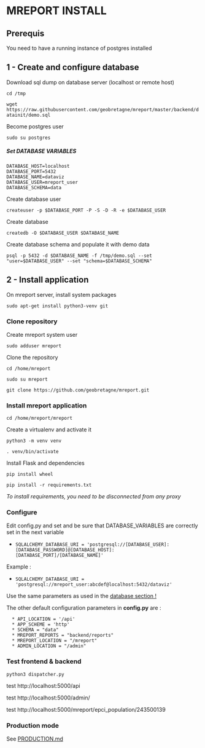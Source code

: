 # MREPORT INSTALL

## Prerequis

You need to have a running instance of postgres installed

  
## 1 - Create and configure database

Download sql dump on database server (localhost or remote host)

``cd /tmp``

``wget https://raw.githubusercontent.com/geobretagne/mreport/master/backend/datainit/demo.sql``

Become postgres user

 ``sudo su postgres``
 
##### Set DATABASE VARIABLES

 ```
 DATABASE_HOST=localhost 
 DATABASE_PORT=5432 
 DATABASE_NAME=dataviz 
 DATABASE_USER=mreport_user 
 DATABASE_SCHEMA=data
 ```

Create database user

 ``createuser -p $DATABASE_PORT -P -S -D -R -e $DATABASE_USER``

Create database

 ``createdb -O $DATABASE_USER $DATABASE_NAME``
 
Create database schema and populate it with demo data

 ``psql -p 5432 -d $DATABASE_NAME -f /tmp/demo.sql --set "user=$DATABASE_USER" --set "schema=$DATABASE_SCHEMA"``



## 2 - Install application

On mreport server, install system packages

``sudo apt-get install python3-venv git``

### Clone repository

Create mreport system user

 ``sudo adduser mreport``

Clone the repository

 ``cd /home/mreport``

 ``sudo su mreport``

 ``git clone https://github.com/geobretagne/mreport.git``


### Install mreport application

``cd /home/mreport/mreport``

Create a virtualenv and activate it

  ``python3 -m venv venv``

  ``. venv/bin/activate``

Install Flask and dependencies

``pip install wheel``

``pip install -r requirements.txt``

*To install requirements, you need to be disconnected from any proxy*


### Configure

Edit config.py and set and be sure that DATABASE_VARIABLES are correctly set in the next variable

* ```SQLALCHEMY_DATABASE_URI = 'postgresql://[DATABASE_USER]:[DATABASE_PASSWORD]@[DATABASE_HOST]:[DATABASE_PORT]/[DATABASE_NAME]'```
  
Example :

* ```SQLALCHEMY_DATABASE_URI = 'postgresql://mreport_user:abcdef@localhost:5432/dataviz'```

Use the same parameters as used in the [database section !](#set-database-variables)

  The other default configuration parameters in **config.py** are :
  
```
  * API_LOCATION = '/api'
  * APP_SCHEME = 'http'
  * SCHEMA = "data"
  * MREPORT_REPORTS = "backend/reports"
  * MREPORT_LOCATION = "/mreport"
  * ADMIN_LOCATION = "/admin"
```


### Test frontend & backend

  ``python3 dispatcher.py``

  test http://localhost:5000/api

  test http://localhost:5000/admin/

  test http://localhost:5000/mreport/epci_population/243500139
  
### Production mode

See [PRODUCTION.md](docs/PRODUCTION.md)
